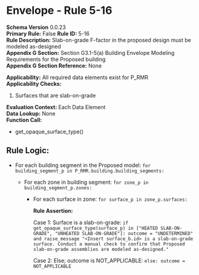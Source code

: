 # Envelope - Rule 5-16
**Schema Version** 0.0.23  
**Primary Rule:** False 
**Rule ID:** 5-16  
**Rule Description:** Slab-on-grade F-factor in the proposed design must be modeled as-designed  
**Appendix G Section:** Section G3.1-5(a) Building Envelope Modeling Requirements for the Proposed building  
**Appendix G Section Reference:** None  

**Applicability:** All required data elements exist for P_RMR  
**Applicability Checks:**  
  1. Surfaces that are slab-on-grade

**Evaluation Context:** Each Data Element  
**Data Lookup:** None  
**Function Call:**

  - get_opaque_surface_type()

## Rule Logic:  

- For each building segment in the Proposed model: `for building_segment_p in P_RMR.building.building_segments:`  

  - For each zone in building segment: `for zone_p in building_segment_p.zones:`  

    - For each surface in zone: `for surface_p in zone_p.surfaces:`  
      
      **Rule Assertion:**
        
      Case 1: Surface is a slab-on-grade: ```if get_opaque_surface_type(surface_p) in ["HEATED SLAB-ON-GRADE", "UNHEATED SLAB-ON-GRADE"]:
      outcome = "UNDETERMINED" and raise_message "<Insert surface_b.id> is a slab-on-grade surface. Conduct a manual check to confirm that Proposed slab-on-grade assemblies are modeled as-designed."```

      Case 2: Else; outcome is NOT_APPLICABLE: ```else: outcome = NOT_APPLICABLE```  
